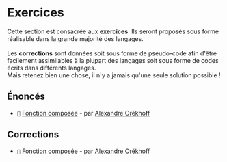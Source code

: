 # Exercices

Cette section est consacrée aux **exercices**. Ils seront proposés sous forme réalisable dans la grande majorité des langages. </br></br>
Les **corrections** sont données soit sous forme de pseudo-code afin d'être facilement assimilables à la plupart des langages soit sous forme de codes écrits dans différents langages. </br> Mais retenez bien une chose, il n'y a jamais qu'une seule solution possible !

## Énoncés

- `📑` [Fonction composée](https://github.com/readthedocs-fr/notions/blob/master/exercices/fr/fonction_composee/ENONCE.md) - par [Alexandre Orékhoff](https://github.com/Hokkaydo)

## Corrections

- `📑` [Fonction composée](https://github.com/readthedocs-fr/notions/blob/master/exercices/fr/fonction_composee/CORRECTION.md) - par [Alexandre Orékhoff](https://github.com/Hokkaydo)
